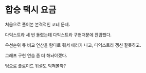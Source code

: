# 합승 택시 요금

처음으로 풀어본 본격적인 코테 문제.

다익스트라 세 번 돌렸는데 다익스트라 구현때문에 진땀뺐다.

우선순위 큐 비교 연산을 람다로 줘서 에러가 나고, 다익스트라 갱신 잘못하고.

그래프 구현 연습 좀 더 해놔야겠다.

덤으로 플로이드 워셜도 익혀볼까?
